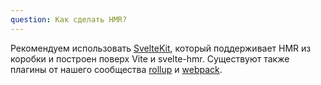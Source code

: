 ```yaml
---
question: Как сделать HMR?
---
```


Рекомендуем использовать [SvelteKit](https://ru.kit.svelte.dev/), который поддерживает HMR из коробки и построен поверх Vite и svelte-hmr. Существуют также плагины от нашего сообщества [rollup](https://github.com/rixo/rollup-plugin-svelte-hot) и [webpack](https://github.com/rixo/svelte-loader-hot).